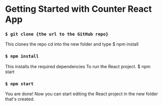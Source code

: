 # Getting Started with Counter React App

### `$ git clone {the url to the GitHub repo}`
This clones the repo
cd into the new folder and type
$ npm install
### `$ npm install`
This installs the required dependencies
To run the React project.
$ npm start
### `$ npm start`

You are done! Now you can start editing the React project in the new folder that's created.